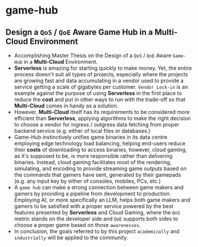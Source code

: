 # game-hub
## Design a `QoS` / `QoE` Aware Game Hub in a **Multi-Cloud** Environment
- Accomplishing Master Thesis on the Design of a `QoS` / `QoE` Aware `Game-Hub` in a **Multi-Cloud** Environment.
- **Serverless** is amazing for starting quickly to make money. Yet, the entire process doesn't suit all types of projects, especially where the projects are growing fast and data accumulating in a vendor used to provide a service getting a scale of gigabytes per customer. `Vendor Lock-in` is an example against the purpose of using **Serverless** in the first place to reduce the **cost** and put in other ways to run with the trade-off so that **Multi-Cloud** comes in handy as a solution.
- However, **Multi-Cloud** itself has its requirements to be considered more efficient than **Serverless**, applying algorithms to make the right decision to choose a vendor for ingress / outgress data fetching from proper backend service (e.g. either of local files or databases.)
- Game-Hub instinctively unifies game binaries in its data centre employing edge technology load balancing, helping end-users reduce their **costs** of downloading to access binaries, however, cloud gaming, as it's supposed to be, is more responsible rather than delivering binaries. Instead, cloud gaming facilitates most of the rendering, simulating, and encoding to provide streaming game outputs based on the commands that gamers have sent, generated by their gamepads (e.g. any input key by either of consoles, mobiles, PCs, etc.)
- A `game hub` can make a strong connection between game makers and gamers by providing a pipeline from development to production. Employing AI, or more specifically an LLM, helps both game makers and gamers to be satisfied with a proper service powered by the best features presented by **Serverless** and Cloud Gaming, where the `QoS` metric stands on the developer side and `QoE` supports both sides to choose a proper game based on those `awarenesses`.
- In conclusion, the goals referred to by this project `academically` and `industrially` will be applied to the community.
